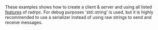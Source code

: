 These examples shows how to create a client & server and using all listed  [features](https://github.com/reapler/radrpc#features) of radrpc.
For debug purposes 'std::string' is used, but it is highly recommended to use a serializer instead of using raw strings to send and receive messages.
